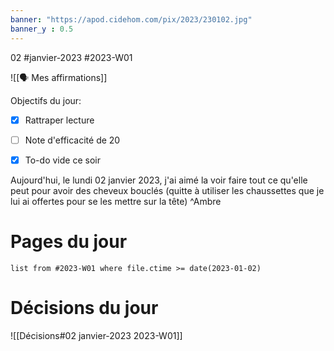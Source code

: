```yaml
---
banner: "https://apod.cidehom.com/pix/2023/230102.jpg"
banner_y : 0.5
---
```

02 #janvier-2023 #2023-W01

![[🗣️ Mes affirmations]]

Objectifs du jour:
- [x] Rattraper lecture
- [ ] Note d'efficacité de 20
- [x] To-do vide ce soir


Aujourd'hui, le lundi 02 janvier 2023, j'ai aimé la voir faire tout ce qu'elle peut pour avoir des cheveux bouclés (quitte à utiliser les chaussettes que je lui ai offertes pour se les mettre sur la tête)  ^Ambre

# Pages du jour
```dataview
list from #2023-W01 where file.ctime >= date(2023-01-02)
```

# Décisions du jour
![[Décisions#02 janvier-2023 2023-W01]]